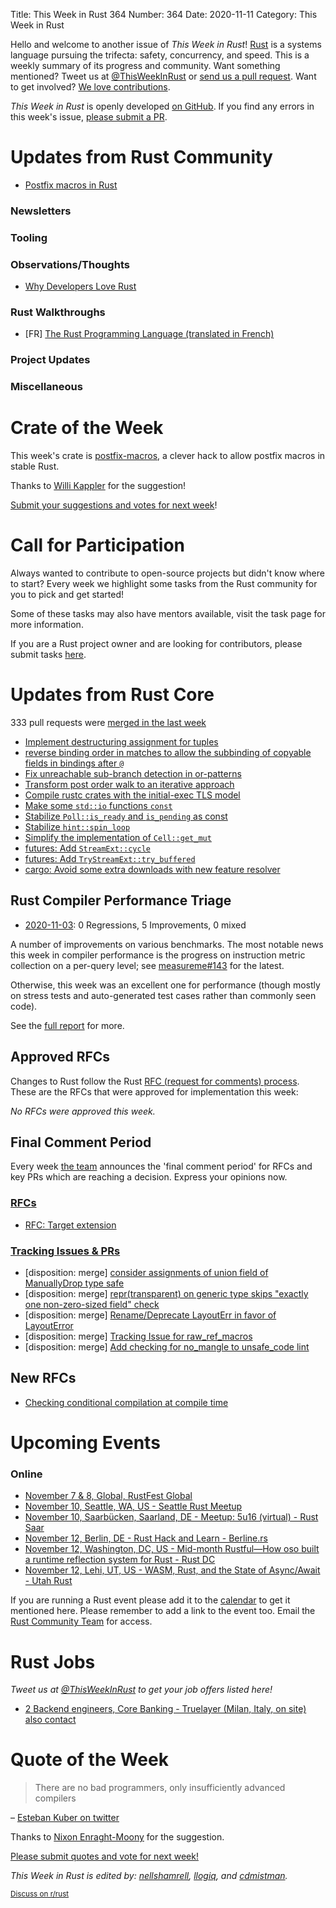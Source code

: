 Title: This Week in Rust 364
Number: 364
Date: 2020-11-11
Category: This Week in Rust

Hello and welcome to another issue of *This Week in Rust*!
[Rust](http://rust-lang.org) is a systems language pursuing the trifecta: safety, concurrency, and speed.
This is a weekly summary of its progress and community.
Want something mentioned? Tweet us at [@ThisWeekInRust](https://twitter.com/ThisWeekInRust) or [send us a pull request](https://github.com/rust-lang/this-week-in-rust).
Want to get involved? [We love contributions](https://github.com/rust-lang/rust/blob/master/CONTRIBUTING.md).

*This Week in Rust* is openly developed [on GitHub](https://github.com/rust-lang/this-week-in-rust).
If you find any errors in this week's issue, [please submit a PR](https://github.com/rust-lang/this-week-in-rust/pulls).

# Updates from Rust Community

* [Postfix macros in Rust](https://gist.github.com/est31/8d0465997ea920c5ba917cbbf80a822d)

### Newsletters

### Tooling

### Observations/Thoughts

* [Why Developers Love Rust](https://ibraheem.ca/posts/why-devs-love-rust)

### Rust Walkthroughs

* [FR] [The Rust Programming Language (translated in French)](https://jimskapt.github.io/rust-book-fr/)

### Project Updates

### Miscellaneous

# Crate of the Week

This week's crate is [postfix-macros](https://github.com/est31/postfix-macros), a clever hack to allow postfix macros in stable Rust.

Thanks to [Willi Kappler](https://users.rust-lang.org/t/crate-of-the-week/2704/841) for the suggestion!

[Submit your suggestions and votes for next week][submit_crate]!

[submit_crate]: https://users.rust-lang.org/t/crate-of-the-week/2704

# Call for Participation

Always wanted to contribute to open-source projects but didn't know where to start?
Every week we highlight some tasks from the Rust community for you to pick and get started!

Some of these tasks may also have mentors available, visit the task page for more information.

If you are a Rust project owner and are looking for contributors, please submit tasks [here][guidelines].

[guidelines]: https://users.rust-lang.org/t/twir-call-for-participation/4821

# Updates from Rust Core

333 pull requests were [merged in the last week][merged]

[merged]: https://github.com/search?q=is%3Apr+org%3Arust-lang+is%3Amerged+merged%3A2020-11-02..2020-11-09

* [Implement destructuring assignment for tuples](https://github.com/rust-lang/rust/pull/78748)
* [reverse binding order in matches to allow the subbinding of copyable fields in bindings after `@`](https://github.com/rust-lang/rust/pull/78638)
* [Fix unreachable sub-branch detection in or-patterns](https://github.com/rust-lang/rust/pull/78167)
* [Transform post order walk to an iterative approach](https://github.com/rust-lang/rust/pull/78607)
* [Compile rustc crates with the initial-exec TLS model](https://github.com/rust-lang/rust/pull/78201)
* [Make some `std::io` functions `const`](https://github.com/rust-lang/rust/pull/78811)
* [Stabilize `Poll::is_ready` and `is_pending` as const](https://github.com/rust-lang/rust/pull/76227)
* [Stabilize `hint::spin_loop`](https://github.com/rust-lang/rust/pull/76097)
* [Simplify the implementation of `Cell::get_mut`](https://github.com/rust-lang/rust/pull/78735)
* [futures: Add `StreamExt::cycle`](https://github.com/rust-lang/futures-rs/pull/2252)
* [futures: Add `TryStreamExt::try_buffered`](https://github.com/rust-lang/futures-rs/pull/2245)
* [cargo: Avoid some extra downloads with new feature resolver](https://github.com/rust-lang/cargo/pull/8823)

## Rust Compiler Performance Triage

* [2020-11-03](https://github.com/rust-lang/rustc-perf/blob/master/triage/2020-11-03.md):
0 Regressions, 5 Improvements, 0 mixed

A number of improvements on various benchmarks. The most notable news this week
in compiler performance is the progress on instruction metric collection on a
per-query level; see [measureme#143](https://github.com/rust-lang/measureme/pull/143) for the latest.

Otherwise, this week was an excellent one for performance (though mostly on
stress tests and auto-generated test cases rather than commonly seen code).

See the [full report](https://github.com/rust-lang/rustc-perf/blob/master/triage/2020-11-03.md) for more.

## Approved RFCs

Changes to Rust follow the Rust [RFC (request for comments) process](https://github.com/rust-lang/rfcs#rust-rfcs). These
are the RFCs that were approved for implementation this week:

*No RFCs were approved this week.*

## Final Comment Period

Every week [the team](https://www.rust-lang.org/team.html) announces the
'final comment period' for RFCs and key PRs which are reaching a
decision. Express your opinions now.

### [RFCs](https://github.com/rust-lang/rfcs/labels/final-comment-period)
* [RFC: Target extension](https://github.com/rust-lang/rfcs/pull/2048)

### [Tracking Issues & PRs](https://github.com/rust-lang/rust/labels/final-comment-period)
* [disposition: merge] [consider assignments of union field of ManuallyDrop type safe](https://github.com/rust-lang/rust/pull/78068)
* [disposition: merge] [repr(transparent) on generic type skips "exactly one non-zero-sized field" check](https://github.com/rust-lang/rust/issues/77841)
* [disposition: merge] [Rename/Deprecate LayoutErr in favor of LayoutError](https://github.com/rust-lang/rust/pull/77691)
* [disposition: merge] [Tracking Issue for raw_ref_macros](https://github.com/rust-lang/rust/issues/73394)
* [disposition: merge] [Add checking for no_mangle to unsafe_code lint](https://github.com/rust-lang/rust/pull/72209)

## New RFCs
* [Checking conditional compilation at compile time](https://github.com/rust-lang/rfcs/pull/3013)

# Upcoming Events

### Online
* [November 7 & 8, Global, RustFest Global](https://rustfest.global/)
* [November 10, Seattle, WA, US - Seattle Rust Meetup](https://www.meetup.com/Seattle-Rust-Meetup/events/gskksrybcpbnb/)
* [November 10, Saarbücken, Saarland, DE - Meetup: 5u16 (virtual) - Rust Saar](https://www.meetup.com/de-DE/Rust-Saar/events/273949461/)
* [November 12, Berlin, DE - Rust Hack and Learn - Berline.rs](https://www.meetup.com/opentechschool-berlin/events/txcprrybcpbqb/)
* [November 12, Washington, DC, US - Mid-month Rustful—How oso built a runtime reflection system for Rust - Rust DC](https://www.meetup.com/RustDC/events/273813659)
* [November 12, Lehi, UT, US - WASM, Rust, and the State of Async/Await - Utah Rust](https://www.meetup.com/utah-rust/events/273757338/)

If you are running a Rust event please add it to the [calendar] to get
it mentioned here. Please remember to add a link to the event too.
Email the [Rust Community Team][community] for access.

[calendar]: https://www.google.com/calendar/embed?src=apd9vmbc22egenmtu5l6c5jbfc%40group.calendar.google.com
[community]: mailto:community-team@rust-lang.org

# Rust Jobs

*Tweet us at [@ThisWeekInRust](https://twitter.com/ThisWeekInRust) to get your job offers listed here!*

- [2 Backend engineers, Core Banking - Truelayer (Milan, Italy, on site)](https://apply.workable.com/truelayer/j/BD023B950B) [also contact](https://twitter.com/algo_luca/status/1324763252560191490)

# Quote of the Week

> There are no bad programmers, only insufficiently advanced compilers

– [Esteban Kuber on twitter](https://twitter.com/ekuber/status/1319476290395664384)

Thanks to [Nixon Enraght-Moony](https://users.rust-lang.org/t/twir-quote-of-the-week/328/957) for the suggestion.

[Please submit quotes and vote for next week!](https://users.rust-lang.org/t/twir-quote-of-the-week/328)

*This Week in Rust is edited by: [nellshamrell](https://github.com/nellshamrell), [llogiq](https://github.com/llogiq), and [cdmistman](https://github.com/cdmistman).*

<small>[Discuss on r/rust](https://www.reddit.com/r/rust/comments/joxy7n/this_week_in_rust_363/)</small>
